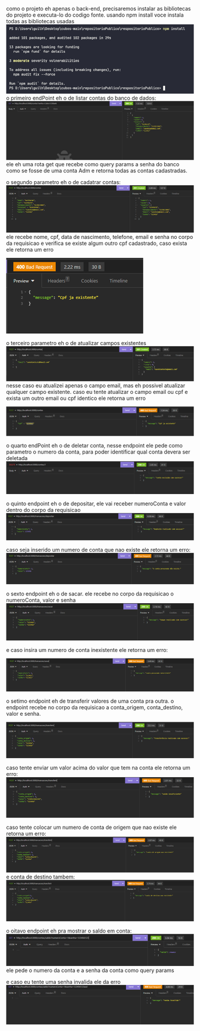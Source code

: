 como o projeto eh apenas o back-end, precisaremos instalar as bibliotecas do projeto e executa-lo do codigo fonte.
usando npm install voce instala todas as bibliotecas usadas
![Alt text](image.png)
o primeiro endPoint eh o de listar contas do banco de dados:
![Alt text](image-1.png)
ele eh uma rota get que recebe como query params a senha do banco como se fosse de uma conta Adm e retorna todas as contas cadastradas.

o segundo parametro eh o de cadatrar contas:
![Alt text](image-2.png)
ele recebe nome, cpf, data de nascimento, telefone, email e senha no corpo da requisicao e verifica se existe algum outro cpf cadastrado, caso exista ele retorna um erro

![Alt text](image-3.png)


o terceiro parametro eh o de atualizar campos existentes
![Alt text](image-4.png) 
nesse caso eu atualizei apenas o campo email, mas eh possivel atualizar qualquer campo existente. caso eu tente atualizar o campo email ou cpf e exista um outro email ou cpf identico ele retorna um erro

![Alt text](image-5.png)

o quarto endPoint eh o de deletar conta, nesse endpoint ele pede como parametro o numero da conta, para poder identificar qual conta devera ser deletada
![Alt text](image-6.png)


o quinto endpoint eh o de depositar, ele vai receber numeroConta e valor dentro do corpo da requisicao
![Alt text](image-7.png)

caso seja inserido um numero de conta que nao existe ele retorna um erro: 
![Alt text](image-8.png)

o sexto endpoint eh o de sacar. ele recebe no corpo da requisicao o numeroConta, valor e senha
![Alt text](image-9.png) 

e caso insira um numero de conta inexistente ele retorna um erro:

![Alt text](image-10.png)

o setimo endpoint eh de transferir valores de uma conta pra outra. o endpoint recebe no corpo da requisicao a conta_origem, conta_destino, valor e senha.

![Alt text](image-11.png)

caso tente enviar um valor acima do valor que tem na conta ele retorna um erro: 
![Alt text](image-12.png)

caso tente colocar um numero de conta de origem que nao existe ele retorna um erro:
![Alt text](image-13.png)
e conta de destino tambem:
![Alt text](image-14.png)

o oitavo endpoint eh pra mostrar o saldo em conta:
![Alt text](image-15.png)
ele pede o numero da conta e a senha da conta como query params

e caso eu tente uma senha invalida ele da erro
![Alt text](image-16.png)